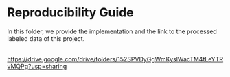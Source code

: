 # Reproducibility Guide

In this folder, we provide the implementation and the link to the processed labeled data of this project. <br> <br>







https://drive.google.com/drive/folders/152SPVDyGgWmKyslWacTM4tLeYTRvMQPg?usp=sharing
